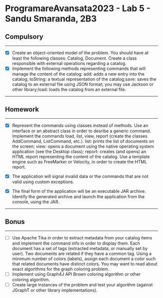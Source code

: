 # ProgramareAvansata2023 - Lab 5 - Sandu Smaranda, 2B3

## Compulsory

--------

- [x] Create an object-oriented model of the problem. You should have at least the following classes: Catalog, Document. Create a class responsible with external operations regarding a catalog.
- [x] Implement the following methods representing commands that will manage the content of the catalog: add: adds a new entry into the catalog; toString: a textual representation of the catalog;save: saves the catalog to an external file using JSON format; you may use Jackson or other library;load: loads the catalog from an external file.

----------

## Homework

----------

- [x] Represent the commands using classes instead of methods. Use an interface or an abstract class in order to desribe a generic command.
  Implement the commands load, list, view, report (create the classes AddCommand, ListCommand, etc.).
  list: prints the list of documents on the screen;
  view: opens a document using the native operating system application (see the Desktop class);
  report: creates (and opens) an HTML report representing the content of the catalog.
  Use a template engine such as FreeMarker or Velocity, in order to create the HTML report.
- [x] The application will signal invalid data or the commands that are not valid using custom exceptions.
- [x] The final form of the application will be an executable JAR archive. Identify the generated archive and launch the application from the console, using the JAR.


----------

## Bonus

---------

- [ ] Use Apache Tika in order to extract metadata from your catalog items and implement the command info in order to display them.
  Each document has a set of tags (extracted metadata, or manually set by user). Two documents are related if they have a common tag.
  Using a minimum number of colors (labels), assign each document a color such that related documents have distinct colors.
  You may want to read about exact algorithms for the graph coloring problem.
- [ ] Implement using Graph4J API Brown coloring algorithm or other coloring algorithm.
- [ ] Create large instances of the problem and test your algorithm (against JGraphT or other library implementations).
